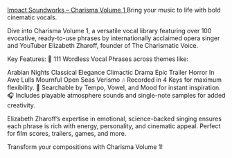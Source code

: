 <a href="[https://soundbanks.io/product/impact-soundworks-charisma-volume-1/]">Impact Soundworks – Charisma Volume 1
</a>
Bring your music to life with bold cinematic vocals.

Dive into Charisma Volume 1, a versatile vocal library featuring over 100 evocative, ready-to-use phrases by internationally acclaimed opera singer and YouTuber Elizabeth Zharoff, founder of The Charismatic Voice.

Key Features:
🎤 111 Wordless Vocal Phrases across themes like:

Arabian Nights
Classical Elegance
Climactic Drama
Epic Trailer
Horror
In Awe
Lulls
Mournful
Open Seas
Verismo
🎶 Recorded in 4 Keys for maximum flexibility.
🎼 Searchable by Tempo, Vowel, and Mood for instant inspiration.
🎧 Includes playable atmosphere sounds and single-note samples for added creativity.

Elizabeth Zharoff’s expertise in emotional, science-backed singing ensures each phrase is rich with energy, personality, and cinematic appeal. Perfect for film scores, trailers, games, and more.

Transform your compositions with Charisma Volume 1!

